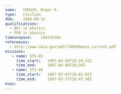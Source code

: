 ```yaml
---
name:	CROUCH, Roger K.
type:	civilian
dob:	1940-09-12
qualifications:
  - BSc in physics
  - PhD in physics
timeinspace:	19d15h58m
references:
  - http://www.nasa.gov/pdf/740566main_current.pdf
missions:
   - name: STS-83
     time_start:   1997-04-04T19:20:32Z
     time_end:     1997-04-08T18:34Z
   - name: STS-94
     time_start:   1997-07-01T18:02:02Z
     time_end:     1997-07-17T10:47:30Z
evas:
---
```


